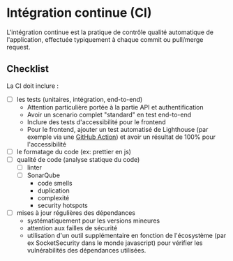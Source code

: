 # Intégration continue (CI)

L'intégration continue est la pratique de contrôle qualité automatique de l'application, effectuée typiquement à chaque commit ou pull/merge request.

## Checklist

La CI doit inclure :

- [ ] les tests (unitaires, intégration, end-to-end)
  - Attention particulière portée à la partie API et authentification
  - Avoir un scenario complet "standard" en test end-to-end
  - Inclure des tests d'accessibilité pour le frontend
  - Pour le frontend, ajouter un test automatisé de Lighthouse (par exemple via une [GitHub Action](https://github.com/GoogleChrome/lighthouse-ci)) et avoir un résultat de 100% pour l'accessibilité
- [ ] le formatage du code (ex: prettier en js)
- [ ] qualité de code (analyse statique du code)
  - [ ] linter
  - [ ] SonarQube
      - code smells
      - duplication
      - complexité 
      - security hotspots
- [ ] mises à jour régulières des dépendances
  - systématiquement pour les versions mineures
  - attention aux failles de sécurité
  - utilisation d'un outil supplémentaire en fonction de l'écosystème (par ex SocketSecurity dans le monde javascript) pour vérifier les vulnérabilités des dépendances utilisées.
